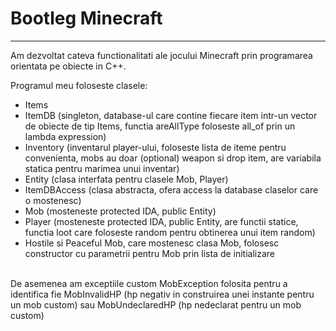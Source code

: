 # Bootleg Minecraft
<hr>

Am dezvoltat cateva functionalitati ale jocului Minecraft prin programarea orientata pe obiecte in C++.

Programul meu foloseste clasele: 
- Items
- ItemDB (singleton, database-ul care contine fiecare item intr-un vector de obiecte de tip Items, functia areAllType foloseste all_of prin un lambda expression)
- Inventory (inventarul player-ului, foloseste lista de iteme pentru convenienta, mobs au doar (optional) weapon si drop item, are variabila statica pentru marimea unui inventar)
- Entity (clasa interfata pentru clasele Mob, Player)
- ItemDBAccess (clasa abstracta, ofera access la database claselor care o mostenesc)
- Mob (mosteneste protected IDA, public Entity)
- Player (mosteneste protected IDA, public Entity, are functii statice, functia loot care foloseste random pentru obtinerea unui item random)
- Hostile si Peaceful Mob, care mostenesc clasa Mob, folosesc constructor cu parametrii pentru Mob prin lista de initializare
<br>
De asemenea am exceptiile custom MobException folosita pentru a identifica fie MobInvalidHP (hp negativ in construirea unei instante pentru un mob custom) sau MobUndeclaredHP (hp nedeclarat pentru un mob custom)
<br>
